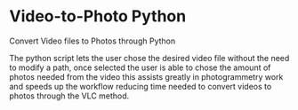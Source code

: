 # Video-to-Photo Python
Convert Video files to Photos through Python

The python script lets the user chose the desired video file without the need to modify a path, once selected the user is able to chose the amount of photos needed from the video this assists greatly in photogrammetry work and speeds up the workflow reducing time needed to convert videos to photos through the VLC method.

